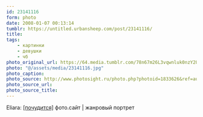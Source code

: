 ```yaml
---
id: 23141116
form: photo
date: 2008-01-07 00:13:14
tumblr: https://untitled.urbansheep.com/post/23141116/
title:
tags:
    - картинки
    - девушки
    - чб
photo_original_url: https://64.media.tumblr.com/78n67m26L3vqwnluk0nzY2Uj_1280.jpg
photo: "@/assets/media/23141116.jpg"
photo_caption:
photo_source: http://www.photosight.ru/photo.php?photoid=1833626&ref=author
photo_source_url:
photo_source_title:
---
```


<p>Eliara: <a href="http://www.photosight.ru/photo.php?photoid=1833626&amp;ref=author">[почудится]</a> фото.сайт | жанровый портрет</p>
